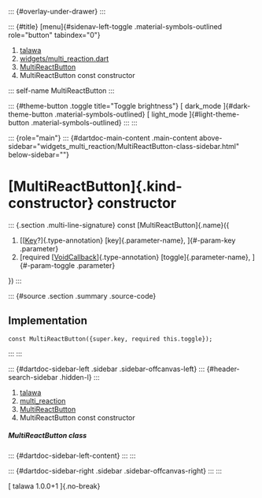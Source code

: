 ::: {#overlay-under-drawer}
:::

::: {#title}
[menu]{#sidenav-left-toggle .material-symbols-outlined role="button"
tabindex="0"}

1.  [talawa](../../index.html)
2.  [widgets/multi_reaction.dart](../../widgets_multi_reaction/)
3.  [MultiReactButton](../../widgets_multi_reaction/MultiReactButton-class.html)
4.  MultiReactButton const constructor

::: self-name
MultiReactButton
:::

::: {#theme-button .toggle title="Toggle brightness"}
[ dark_mode ]{#dark-theme-button .material-symbols-outlined} [
light_mode ]{#light-theme-button .material-symbols-outlined}
:::
:::

::: {role="main"}
::: {#dartdoc-main-content .main-content above-sidebar="widgets_multi_reaction/MultiReactButton-class-sidebar.html" below-sidebar=""}
<div>

# [MultiReactButton]{.kind-constructor} constructor

</div>

::: {.section .multi-line-signature}
const [MultiReactButton]{.name}({

1.  [[[Key](https://api.flutter.dev/flutter/foundation/Key-class.html)?]{.type-annotation}
    [key]{.parameter-name}, ]{#-param-key .parameter}
2.  [required
    [[VoidCallback](https://api.flutter.dev/flutter/dart-ui/VoidCallback.html)]{.type-annotation}
    [toggle]{.parameter-name}, ]{#-param-toggle .parameter}

})
:::

::: {#source .section .summary .source-code}
## Implementation

``` language-dart
const MultiReactButton({super.key, required this.toggle});
```
:::
:::

::: {#dartdoc-sidebar-left .sidebar .sidebar-offcanvas-left}
::: {#header-search-sidebar .hidden-l}
:::

1.  [talawa](../../index.html)
2.  [multi_reaction](../../widgets_multi_reaction/)
3.  [MultiReactButton](../../widgets_multi_reaction/MultiReactButton-class.html)
4.  MultiReactButton const constructor

##### MultiReactButton class

::: {#dartdoc-sidebar-left-content}
:::
:::

::: {#dartdoc-sidebar-right .sidebar .sidebar-offcanvas-right}
:::
:::

[ talawa 1.0.0+1 ]{.no-break}
